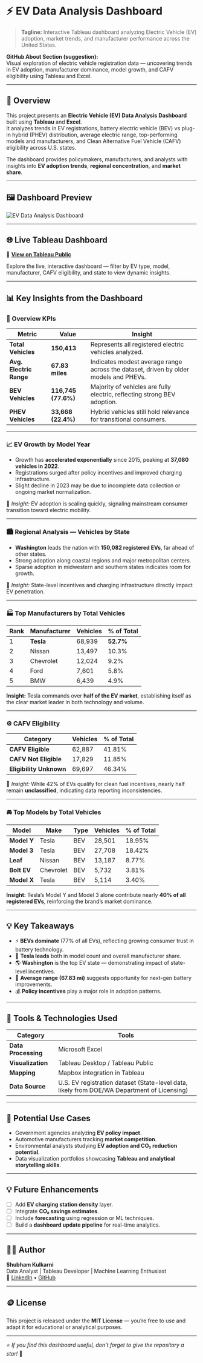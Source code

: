 # ⚡ EV Data Analysis Dashboard

> **Tagline:** Interactive Tableau dashboard analyzing Electric Vehicle (EV) adoption, market trends, and manufacturer performance across the United States.

**GitHub About Section (suggestion):**  
Visual exploration of electric vehicle registration data — uncovering trends in EV adoption, manufacturer dominance, model growth, and CAFV eligibility using Tableau and Excel.

---

## 🚀 Overview

This project presents an **Electric Vehicle (EV) Data Analysis Dashboard** built using **Tableau** and **Excel**.  
It analyzes trends in EV registrations, battery electric vehicle (BEV) vs plug-in hybrid (PHEV) distribution, average electric range, top-performing models and manufacturers, and Clean Alternative Fuel Vehicle (CAFV) eligibility across U.S. states.

The dashboard provides policymakers, manufacturers, and analysts with insights into **EV adoption trends**, **regional concentration**, and **market share**.

---

## 🖼️ Dashboard Preview

![EV Data Analysis Dashboard](5539f554-cf70-4bcd-8ac3-530cbfc12ce3.png)

---

## 🌐 Live Tableau Dashboard

🔗 **[View on Tableau Public](https://public.tableau.com/app/profile/shubham.kulkarni4831/viz/EV_DataAnalysis_17295684020190/EVDATAANALYSIS)**

Explore the live, interactive dashboard — filter by EV type, model, manufacturer, CAFV eligibility, and state to view dynamic insights.

---

## 📊 Key Insights from the Dashboard

### 🧭 Overview KPIs

| Metric | Value | Insight |
|--------|--------|----------|
| **Total Vehicles** | **150,413** | Represents all registered electric vehicles analyzed. |
| **Avg. Electric Range** | **67.83 miles** | Indicates modest average range across the dataset, driven by older models and PHEVs. |
| **BEV Vehicles** | **116,745 (77.6%)** | Majority of vehicles are fully electric, reflecting strong BEV adoption. |
| **PHEV Vehicles** | **33,668 (22.4%)** | Hybrid vehicles still hold relevance for transitional consumers. |

---

### 📈 EV Growth by Model Year
- Growth has **accelerated exponentially** since 2015, peaking at **37,080 vehicles in 2022**.  
- Registrations surged after policy incentives and improved charging infrastructure.  
- Slight decline in 2023 may be due to incomplete data collection or ongoing market normalization.

🧠 *Insight:* EV adoption is scaling quickly, signaling mainstream consumer transition toward electric mobility.

---

### 🏙️ Regional Analysis — Vehicles by State
- **Washington** leads the nation with **150,082 registered EVs**, far ahead of other states.  
- Strong adoption along coastal regions and major metropolitan centers.  
- Sparse adoption in midwestern and southern states indicates room for growth.

🧠 *Insight:* State-level incentives and charging infrastructure directly impact EV penetration.

---

### 🏭 Top Manufacturers by Total Vehicles

| Rank | Manufacturer | Vehicles | % of Total |
|------|---------------|-----------|-------------|
| 1 | **Tesla** | 68,939 | **52.7%** |
| 2 | Nissan | 13,497 | 10.3% |
| 3 | Chevrolet | 12,024 | 9.2% |
| 4 | Ford | 7,601 | 5.8% |
| 5 | BMW | 6,439 | 4.9% |

**Insight:** Tesla commands over **half of the EV market**, establishing itself as the clear market leader in both technology and volume.

---

### ⚙️ CAFV Eligibility
| Category | Vehicles | % of Total |
|-----------|-----------|-------------|
| **CAFV Eligible** | 62,887 | 41.81% |
| **CAFV Not Eligible** | 17,829 | 11.85% |
| **Eligibility Unknown** | 69,697 | 46.34% |

🧠 *Insight:* While 42% of EVs qualify for clean fuel incentives, nearly half remain **unclassified**, indicating data reporting inconsistencies.

---

### 🚘 Top Models by Total Vehicles

| Model | Make | Type | Vehicles | % of Total |
|--------|------|------|-----------|-------------|
| **Model Y** | Tesla | BEV | 28,501 | 18.95% |
| **Model 3** | Tesla | BEV | 27,708 | 18.42% |
| **Leaf** | Nissan | BEV | 13,187 | 8.77% |
| **Bolt EV** | Chevrolet | BEV | 5,732 | 3.81% |
| **Model X** | Tesla | BEV | 5,114 | 3.40% |

**Insight:** Tesla’s Model Y and Model 3 alone contribute nearly **40% of all registered EVs**, reinforcing the brand’s market dominance.

---

## 💡 Key Takeaways

- ⚡ **BEVs dominate** (77% of all EVs), reflecting growing consumer trust in battery technology.  
- 🚀 **Tesla leads** both in model count and overall manufacturer share.  
- 🌎 **Washington** is the top EV state — demonstrating impact of state-level incentives.  
- 🪫 **Average range (67.83 mi)** suggests opportunity for next-gen battery improvements.  
- 💰 **Policy incentives** play a major role in adoption patterns.

---

## 🧰 Tools & Technologies Used

| Category | Tools |
|-----------|-------|
| **Data Processing** | Microsoft Excel |
| **Visualization** | Tableau Desktop / Tableau Public |
| **Mapping** | Mapbox integration in Tableau |
| **Data Source** | U.S. EV registration dataset (State-level data, likely from DOE/WA Department of Licensing) |

---

## 💼 Potential Use Cases

- Government agencies analyzing **EV policy impact**.  
- Automotive manufacturers tracking **market competition**.  
- Environmental analysts studying **EV adoption and CO₂ reduction potential**.  
- Data visualization portfolios showcasing **Tableau and analytical storytelling skills**.

---

## 💡 Future Enhancements

- [ ] Add **EV charging station density** layer.  
- [ ] Integrate **CO₂ savings estimates**.  
- [ ] Include **forecasting** using regression or ML techniques.  
- [ ] Build a **dashboard update pipeline** for real-time analytics.  

---

## 🧑‍🚀 Author

**Shubham Kulkarni**  
Data Analyst | Tableau Developer | Machine Learning Enthusiast  
🔗 [LinkedIn](https://www.linkedin.com/in/shubham91999) • [GitHub](https://github.com/Shubham91999)

---

## 🪙 License

This project is released under the **MIT License** — you’re free to use and adapt it for educational or analytical purposes.

---

⭐ *If you find this dashboard useful, don’t forget to give the repository a star!* 🌟
